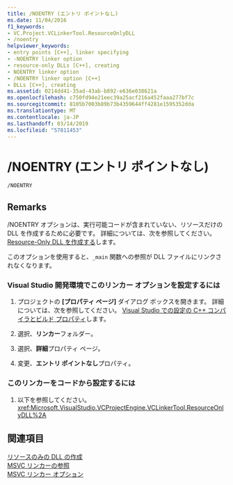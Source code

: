 ```yaml
---
title: /NOENTRY (エントリ ポイントなし)
ms.date: 11/04/2016
f1_keywords:
- VC.Project.VCLinkerTool.ResourceOnlyDLL
- /noentry
helpviewer_keywords:
- entry points [C++], linker specifying
- -NOENTRY linker option
- resource-only DLLs [C++], creating
- NOENTRY linker option
- /NOENTRY linker option [C++]
- DLLs [C++], creating
ms.assetid: 0214dd41-35ad-43ab-b892-e636e038621a
ms.openlocfilehash: c750fd94e21eec39a25acf216a452faaa277bf7c
ms.sourcegitcommit: 8105b7003b89b73b4359644ff4281e1595352dda
ms.translationtype: MT
ms.contentlocale: ja-JP
ms.lasthandoff: 03/14/2019
ms.locfileid: "57811453"
---
```

# <a name="noentry-no-entry-point"></a>/NOENTRY (エントリ ポイントなし)

```
/NOENTRY
```

## <a name="remarks"></a>Remarks

/NOENTRY オプションは、実行可能コードが含まれていない、リソースだけの DLL を作成するために必要です。 詳細については、次を参照してください。 [Resource-Only DLL を作成する](../creating-a-resource-only-dll.md)します。

このオプションを使用すると、`_main` 関数への参照が DLL ファイルにリンクされなくなります。

### <a name="to-set-this-linker-option-in-the-visual-studio-development-environment"></a>Visual Studio 開発環境でこのリンカー オプションを設定するには

1. プロジェクトの **[プロパティ ページ]** ダイアログ ボックスを開きます。 詳細については、次を参照してください。 [Visual Studio での設定の C++ コンパイラとビルド プロパティ](../working-with-project-properties.md)します。

1. 選択、**リンカー**フォルダー。

1. 選択、**詳細**プロパティ ページ。

1. 変更、**エントリ ポイントなし**プロパティ。

### <a name="to-set-this-linker-option-programmatically"></a>このリンカーをコードから設定するには

1. 以下を参照してください。<xref:Microsoft.VisualStudio.VCProjectEngine.VCLinkerTool.ResourceOnlyDLL%2A>

## <a name="see-also"></a>関連項目

[リソースのみの DLL の作成](../creating-a-resource-only-dll.md)<br/>
[MSVC リンカーの参照](linking.md)<br/>
[MSVC リンカー オプション](linker-options.md)

